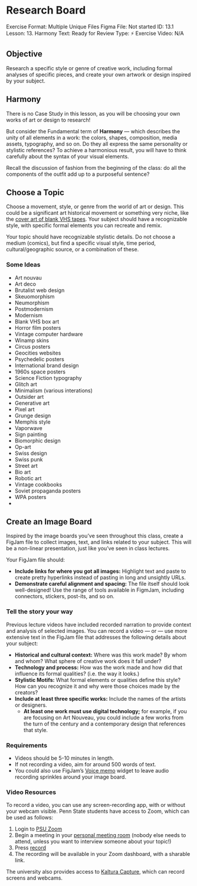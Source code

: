 # Research Board

Exercise Format: Multiple Unique Files
Figma File: Not started
ID: 13.1
Lesson: 13. Harmony
Text: Ready for Review
Type: ⚡️ Exercise
Video: N/A

## Objective

Research a specific style or genre of creative work, including formal analyses of specific pieces, and create your own artwork or design inspired by your subject. 

## Harmony

There is no Case Study in this lesson, as you will be choosing your own works of art or design to research!

But consider the Fundamental term of **Harmony** — which describes the unity of all elements in a work: the colors, shapes, composition, media assets, typography, and so on. Do they all express the same personality or stylistic references? To achieve a harmonious result, you will have to think carefully about the syntax of your visual elements. 

Recall the discussion of fashion from the beginning of the class: do all the components of the outfit add up to a purposeful sentence? 

## Choose a Topic

Choose a movement, style, or genre from the world of art or design. This could be a significant art historical movement or something very niche, like the [cover art of blank VHS tapes](https://flashbak.com/blank-vhs-cassette-packaging-design-trends-art-402545/). Your subject should have a recognizable style, with specific formal elements you can recreate and remix. 

Your topic should have recognizable stylistic details. Do not choose a medium (comics), but find a specific visual style, time period, cultural/geographic source, or a combination of these.

### Some Ideas

- Art nouvau
- Art deco
- Brutalist web design
- Skeuomorphism
- Neumorphism
- Postmodernism
- Modernism
- Blank VHS box art
- Horror film posters
- Vintage computer hardware
- Winamp skins
- Circus posters
- Geocities websites
- Psychedelic posters
- International brand design
- 1960s space posters
- Science Fiction typography
- Glitch art
- Minimalism (various interations)
- Outsider art
- Generative art
- Pixel art
- Grunge design
- Memphis style
- Vaporwave
- Sign painting
- Biomorphic design
- Op-art
- Swiss design
- Swiss punk
- Street art
- Bio art
- Robotic art
- Vintage cookbooks
- Soviet propaganda posters
- WPA posters
- 

## Create an Image Board

Inspired by the image boards you’ve seen throughout this class, create a FigJam file to collect images, text, and links related to your subject. This will be a non-linear presentation, just like you’ve seen in class lectures. 

Your FigJam file should:

- **Include links for where you got all images:** Highlight text and paste to create pretty hyperlinks instead of pasting in long and unsightly URLs.
- **Demonstrate careful alignment and spacing:** The file itself should look well-designed! Use the range of tools available in FigmJam, including connectors, stickers, post-its, and so on.

### Tell the story your way

Previous lecture videos have included recorded narration to provide context and analysis of selected images. You can record a video — or — use more extensive text in the FigJam file that addresses the following details about your subject:

- **Historical and cultural context:** Where was this work made? By whom and whom? What sphere of creative work does it fall under?
- **Technology and process:** How was the work made and how did that influence its formal qualities? (i.e. the way it looks.)
- **Stylistic Motifs:** What formal elements or qualities define this style? How can you recognize it and why were those choices made by the creators?
- **Include at least three specific works:** Include the names of the artists or designers.
    - **At least one work must use digital technology;** for example, if you are focusing on Art Nouveau, you could include a few works from the turn of the century and a contemporary design that references that style.

### Requirements

- Videos should be 5-10 minutes in length.
- If not recording a video, aim for around 500 words of text.
- You could also use FigJam’s [Voice memo](https://www.figma.com/community/widget/1100947233945489758/Voice-Memo) widget to leave audio recording sprinkles around your image board.

### Video Resources

To record a video, you can use any screen-recording app, with or without your webcam visible. Penn State students have access to Zoom, which can be used as follows:

1. Login to [PSU Zoom](https://zoom.psu.edu/)
2. Begin a meeting in your [personal meeting room](https://support.zoom.us/hc/en-us/articles/203276937-Using-Personal-Meeting-ID-PMI) (nobody else needs to attend, unless you want to interview someone about your topic!)
3. Press [record](https://support.zoom.us/hc/en-us/articles/360059781332-Getting-started-with-recording) 
4. The recording will be available in your Zoom dashboard, with a sharable link.

The university also provides access to [Kaltura Capture](https://knowledge.kaltura.com/help/kaltura-capture-overview), which can record screens and webcams.